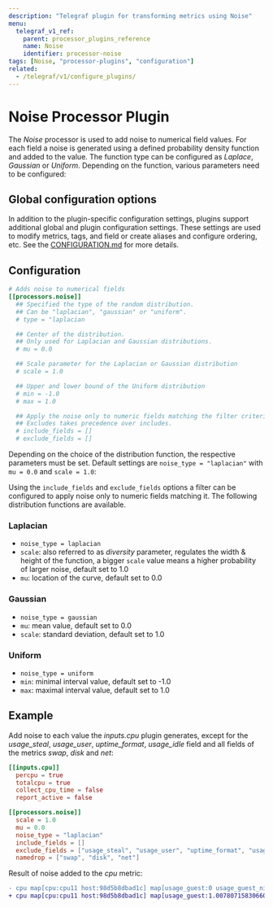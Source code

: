 ```yaml
---
description: "Telegraf plugin for transforming metrics using Noise"
menu:
  telegraf_v1_ref:
    parent: processor_plugins_reference
    name: Noise
    identifier: processor-noise
tags: [Noise, "processor-plugins", "configuration"]
related:
  - /telegraf/v1/configure_plugins/
---
```


# Noise Processor Plugin

The _Noise_ processor is used to add noise to numerical field values. For each
field a noise is generated using a defined probability density function and
added to the value. The function type can be configured as _Laplace_, _Gaussian_
or _Uniform_.  Depending on the function, various parameters need to be
configured:

## Global configuration options <!-- @/docs/includes/plugin_config.md -->

In addition to the plugin-specific configuration settings, plugins support
additional global and plugin configuration settings. These settings are used to
modify metrics, tags, and field or create aliases and configure ordering, etc.
See the [CONFIGURATION.md](/telegraf/v1/configuration/#plugins) for more details.

[CONFIGURATION.md]: ../../../docs/CONFIGURATION.md#plugins

## Configuration

```toml @sample.conf
# Adds noise to numerical fields
[[processors.noise]]
  ## Specified the type of the random distribution.
  ## Can be "laplacian", "gaussian" or "uniform".
  # type = "laplacian

  ## Center of the distribution.
  ## Only used for Laplacian and Gaussian distributions.
  # mu = 0.0

  ## Scale parameter for the Laplacian or Gaussian distribution
  # scale = 1.0

  ## Upper and lower bound of the Uniform distribution
  # min = -1.0
  # max = 1.0

  ## Apply the noise only to numeric fields matching the filter criteria below.
  ## Excludes takes precedence over includes.
  # include_fields = []
  # exclude_fields = []
```

Depending on the choice of the distribution function, the respective parameters
must be set. Default settings are `noise_type = "laplacian"` with `mu = 0.0` and
`scale = 1.0`:

Using the `include_fields` and `exclude_fields` options a filter can be
configured to apply noise only to numeric fields matching it.  The following
distribution functions are available.

### Laplacian

- `noise_type = laplacian`
- `scale`: also referred to as _diversity_ parameter, regulates the width & height of the function, a bigger `scale` value means a higher probability of larger noise, default set to 1.0
- `mu`: location of the curve, default set to 0.0

### Gaussian

- `noise_type = gaussian`
- `mu`: mean value, default set to 0.0
- `scale`: standard deviation, default set to 1.0

### Uniform

- `noise_type = uniform`
- `min`: minimal interval value, default set to -1.0
- `max`: maximal interval value, default set to 1.0

## Example

Add noise to each value the _inputs.cpu_ plugin generates, except for the
_usage\_steal_, _usage\_user_, _uptime\_format_, _usage\_idle_ field and all
fields of the metrics _swap_, _disk_ and _net_:

```toml
[[inputs.cpu]]
  percpu = true
  totalcpu = true
  collect_cpu_time = false
  report_active = false

[[processors.noise]]
  scale = 1.0
  mu = 0.0
  noise_type = "laplacian"
  include_fields = []
  exclude_fields = ["usage_steal", "usage_user", "uptime_format", "usage_idle" ]
  namedrop = ["swap", "disk", "net"]
```

Result of noise added to the _cpu_ metric:

```diff
- cpu map[cpu:cpu11 host:98d5b8dbad1c] map[usage_guest:0 usage_guest_nice:0 usage_idle:94.3999999994412 usage_iowait:0 usage_irq:0.1999999999998181 usage_nice:0 usage_softirq:0.20000000000209184 usage_steal:0 usage_system:1.2000000000080036 usage_user:4.000000000014552]
+ cpu map[cpu:cpu11 host:98d5b8dbad1c] map[usage_guest:1.0078071583066057 usage_guest_nice:0.523063861602435 usage_idle:95.53920223476884 usage_iowait:0.5162661526251292 usage_irq:0.7138529816101375 usage_nice:0.6119678488887954 usage_softirq:0.5573585443688622 usage_steal:0.2006120911289802 usage_system:1.2954475820198437 usage_user:6.885664792615023]
```
